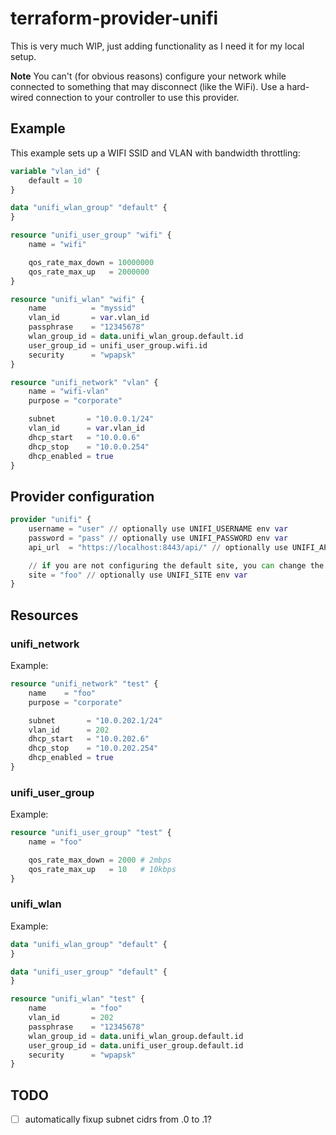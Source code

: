 # terraform-provider-unifi

This is very much WIP, just adding functionality as I need it for my local setup.

**Note** You can't (for obvious reasons) configure your network while connected to something that may disconnect (like the WiFi). Use a hard-wired connection to your controller to use this provider.

## Example

This example sets up a WIFI SSID and VLAN with bandwidth throttling:

```terraform
variable "vlan_id" {
	default = 10
}

data "unifi_wlan_group" "default" {
}

resource "unifi_user_group" "wifi" {
	name = "wifi"

	qos_rate_max_down = 10000000
	qos_rate_max_up   = 2000000
}

resource "unifi_wlan" "wifi" {
	name          = "myssid"
	vlan_id       = var.vlan_id
	passphrase    = "12345678"
	wlan_group_id = data.unifi_wlan_group.default.id
	user_group_id = unifi_user_group.wifi.id
	security      = "wpapsk"
}

resource "unifi_network" "vlan" {
	name = "wifi-vlan"
	purpose = "corporate"

	subnet       = "10.0.0.1/24"
	vlan_id      = var.vlan_id
	dhcp_start   = "10.0.0.6"
	dhcp_stop    = "10.0.0.254"
	dhcp_enabled = true
}
```

## Provider configuration

```terraform
provider "unifi" {
	username = "user" // optionally use UNIFI_USERNAME env var
	password = "pass" // optionally use UNIFI_PASSWORD env var
	api_url  = "https://localhost:8443/api/" // optionally use UNIFI_API env var

	// if you are not configuring the default site, you can change the site
	site = "foo" // optionally use UNIFI_SITE env var
}
```

## Resources

### unifi_network

Example:

```terraform
resource "unifi_network" "test" {
	name    = "foo"
	purpose = "corporate"

	subnet       = "10.0.202.1/24"
	vlan_id      = 202
	dhcp_start   = "10.0.202.6"
	dhcp_stop    = "10.0.202.254"
	dhcp_enabled = true
}
```

### unifi_user_group

Example:

```terraform
resource "unifi_user_group" "test" {
	name = "foo"

	qos_rate_max_down = 2000 # 2mbps
	qos_rate_max_up   = 10   # 10kbps
}
```

### unifi_wlan

Example:

```terraform
data "unifi_wlan_group" "default" {
}

data "unifi_user_group" "default" {
}

resource "unifi_wlan" "test" {
	name          = "foo"
	vlan_id       = 202
	passphrase    = "12345678"
	wlan_group_id = data.unifi_wlan_group.default.id
	user_group_id = data.unifi_user_group.default.id
	security      = "wpapsk"
}
```

## TODO

* [ ] automatically fixup subnet cidrs from .0 to .1?
